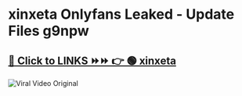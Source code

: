 
 # xinxeta Onlyfans Leaked - Update Files g9npw

## <h2><a href="https://clipsfans.com/xinxeta&ref=git">🔗 Click to LINKS ⏩⏩ 👉 🟢 xinxeta </a></h2>

<a href="https://clipsfans.com/xinxeta&ref=git" rel="nofollow" data-target="animated-image.originalLink"><img src="https://i.ibb.co.com/xMMVF88/686577567.gif" alt="Viral Video Original" style="max-width: 100%; display: inline-block;" data-target="animated-image.originalImage"></a>

